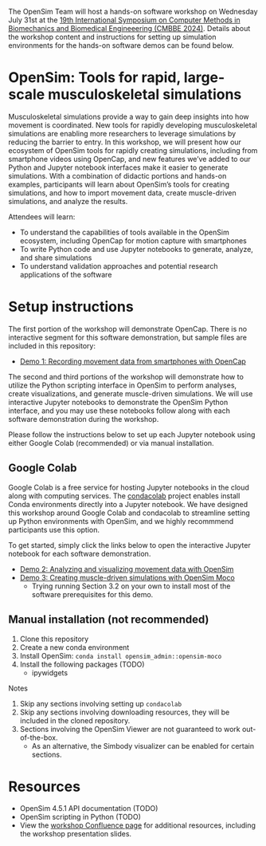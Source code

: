 
The OpenSim Team will host a hands-on software workshop on Wednesday July 31st at the [19th International Symposium on Computer Methods in Biomechanics and Biomedical Engineeering (CMBBE 2024)](https://www.cmbbe-symposium.com/2024/). Details about the workshop content and instructions for setting up simulation environments for the hands-on software demos can be found below.

# OpenSim: Tools for rapid, large-scale musculoskeletal simulations

Musculoskeletal simulations provide a way to gain deep insights into how movement is coordinated. New tools for rapidly developing musculoskeletal simulations are enabling more researchers to leverage simulations by reducing the barrier to entry. In this workshop, we will present how our ecosystem of OpenSim tools for rapidly creating simulations, including from smartphone videos using OpenCap, and new features we’ve added to our Python and Jupyter notebook interfaces make it easier to generate simulations. With a combination of didactic portions and hands-on examples, participants will learn about OpenSim’s tools for creating simulations, and how to import movement data, create muscle-driven simulations, and analyze the results.

Attendees will learn:

- To understand the capabilities of tools available in the OpenSim ecosystem, including OpenCap for motion capture with smartphones
- To write Python code and use Jupyter notebooks to generate, analyze, and share simulations
- To understand validation approaches and potential research applications of the software

# Setup instructions

The first portion of the workshop will demonstrate OpenCap. There is no interactive segment for this software demonstration, but sample files are included in this repository:

* [Demo 1: Recording movement data from smartphones with OpenCap](https://app.opencap.ai/session/c601e008-4fd0-492a-b675-04667c4df1c4)

The second and third portions of the workshop will demonstrate how to utilize the Python scripting interface in OpenSim to perform analyses, create visualizations, and generate muscle-driven simulations. We will use interactive Jupyter notebooks to demonstrate the OpenSim Python interface, and you may use these notebooks follow along with each software demonstration during the workshop.

Please follow the instructions below to set up each Jupyter notebook using either Google Colab (recommended) or via manual installation.

## Google Colab

Google Colab is a free service for hosting Jupyter notebooks in the cloud along with computing services. The [condacolab](https://github.com/conda-incubator/condacolab) project enables install Conda environments directly into a Jupyter notebook. We have designed this workshop around Google Colab and condacolab to streamline setting up Python environments with OpenSim, and we highly recommmend participants use this option.

To get started, simply click the links below to open the interactive Jupyter notebook for each software demonstration.

* [Demo 2: Analyzing and visualizing movement data with OpenSim](https://githubtocolab.com/opensim-org/CMBBE2024/blob/main/Demo2_OpenSimIKPipeline/Demo%202%20-%20Preview%2C%20Inverse%20Kinematics%20and%20Analysis.ipynb)
* [Demo 3: Creating muscle-driven simulations with OpenSim Moco](https://githubtocolab.com/opensim-org/CMBBE2024/blob/main/Demo3_OpenSimMoco/Demo%203%20-%20Muscle-driven%20Simulations%20with%20OpenSim%20Moco.ipynb)
    * Trying running Section 3.2 on your own to install most of the software prerequisites for this demo.


## Manual installation (not recommended)

1. Clone this repository
2. Create a new conda environment
3. Install OpenSim: `conda install opensim_admin::opensim-moco`
4. Install the following packages (TODO)
    - ipywidgets

Notes
1. Skip any sections involving setting up `condacolab`
2. Skip any sections involving downloading resources, they will be included in the cloned repository.
3. Sections involving the OpenSim Viewer are not guaranteed to work out-of-the-box.
    - As an alternative, the Simbody visualizer can be enabled for certain sections.


# Resources

* OpenSim 4.5.1 API documentation (TODO)
* OpenSim scripting in Python (TODO)
* View the [workshop Confluence page](https://opensimconfluence.atlassian.net/wiki/spaces/OpenSim/pages/226394116/CMBBE+2024+OpenSim+Workshop) for additional resources, including the workshop presentation slides.
